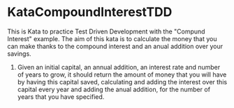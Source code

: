 # KataCompoundInterestTDD
This is Kata to practice Test Driven Development with the "Compund Interest" example.
The aim of this kata is to calculate the money that you can make thanks to the compound interest and an anual addition over your savings.
  1. Given an initial capital, an annual addition, an interest rate and number of years to grow, it should return the amount of money
     that you will have by having this capital saved, calculating and adding the interest over this capital every year and adding the anual addition,
     for the number of years that you have specified.
     
